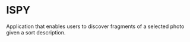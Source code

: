 # ISPY
Application that enables users to discover fragments of a selected photo given a sort description.
